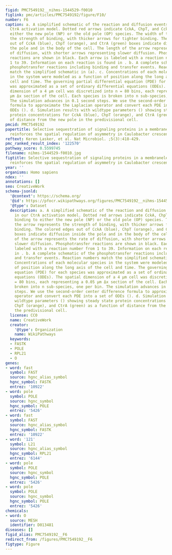 ```yaml
---
figid: PMC7549192__nihms-1544529-f0010
figlink: pmc/articles/PMC7549192/figure/F10/
number: F6
caption: a. A simplified schematic of the reaction and diffusion events used in our
  CtrA activation model. Dotted red arrows indicate CckA, ChpT, and CckA binding to
  either the new pole (NP) or the old pole (OP) species. The width of the arrow represents
  the strength of binding, with thicker arrows for tighter binding. The colored edges
  out of CckA (blue), ChpT (orange), and CtrA (green) boxes indicate diffusion inside
  the pole and in the body of the cell. The length of the arrow represents the rate
  of diffusion, with shorter arrows representing slower diffusion. Phosphotransfer
  reactions are shown in black. Each arrow is labeled with a reaction number from
  1 to 39. Information on each reaction is found in . b. A complete schematic of the
  phosphotransfer reactions including binding and transfer events. Reaction numbers
  match the simplified schematic in (a). c. Concentrations of each molecular species
  in the system were modeled as a function of position along the long axis of the
  cell and time. The governing partial differential equation (PDE) for each species
  was approximated as a set of ordinary differential equations (ODEs). The spatial
  dimension of a 4 μm cell was discretized into n = 80 bins, each representing a 0.05
  μm Δx section of the cell. Each species is broken into n sub-species, one per bin.
  The simulation advances in 0.1 second steps. We use the second-order center difference
  formula to approximate the Laplacian operator and convert each PDE into a set of
  ODEs (). d. Simulation results with wildtype parameters () showing steady state
  protein concentrations for CckA (blue), ChpT (orange), and CtrA (green) as a function
  of distance from the new pole in the predivisional cell.
pmcid: PMC7549192
papertitle: Selective sequestration of signaling proteins in a membraneless organelle
  reinforces the spatial regulation of asymmetry in Caulobacter crescentus.
reftext: Keren Lasker, et al. Nat Microbiol. ;5(3):418-429.
pmc_ranked_result_index: '122570'
pathway_score: 0.5599745
filename: nihms-1544529-f0010.jpg
figtitle: Selective sequestration of signaling proteins in a membraneless organelle
  reinforces the spatial regulation of asymmetry in Caulobacter crescentus
year: ''
organisms: Homo sapiens
ndex: ''
annotations: []
seo: CreativeWork
schema-jsonld:
  '@context': https://schema.org/
  '@id': https://pfocr.wikipathways.org/figures/PMC7549192__nihms-1544529-f0010.html
  '@type': Dataset
  description: a. A simplified schematic of the reaction and diffusion events used
    in our CtrA activation model. Dotted red arrows indicate CckA, ChpT, and CckA
    binding to either the new pole (NP) or the old pole (OP) species. The width of
    the arrow represents the strength of binding, with thicker arrows for tighter
    binding. The colored edges out of CckA (blue), ChpT (orange), and CtrA (green)
    boxes indicate diffusion inside the pole and in the body of the cell. The length
    of the arrow represents the rate of diffusion, with shorter arrows representing
    slower diffusion. Phosphotransfer reactions are shown in black. Each arrow is
    labeled with a reaction number from 1 to 39. Information on each reaction is found
    in . b. A complete schematic of the phosphotransfer reactions including binding
    and transfer events. Reaction numbers match the simplified schematic in (a). c.
    Concentrations of each molecular species in the system were modeled as a function
    of position along the long axis of the cell and time. The governing partial differential
    equation (PDE) for each species was approximated as a set of ordinary differential
    equations (ODEs). The spatial dimension of a 4 μm cell was discretized into n
    = 80 bins, each representing a 0.05 μm Δx section of the cell. Each species is
    broken into n sub-species, one per bin. The simulation advances in 0.1 second
    steps. We use the second-order center difference formula to approximate the Laplacian
    operator and convert each PDE into a set of ODEs (). d. Simulation results with
    wildtype parameters () showing steady state protein concentrations for CckA (blue),
    ChpT (orange), and CtrA (green) as a function of distance from the new pole in
    the predivisional cell.
  license: CC0
  name: CreativeWork
  creator:
    '@type': Organization
    name: WikiPathways
  keywords:
  - FASTK
  - POLE
  - RPL21
  - O
genes:
- word: fast
  symbol: FAST
  source: hgnc_alias_symbol
  hgnc_symbol: FASTK
  entrez: '10922'
- word: pole
  symbol: POLE
  source: hgnc_symbol
  hgnc_symbol: POLE
  entrez: '5426'
- word: fast
  symbol: FAST
  source: hgnc_alias_symbol
  hgnc_symbol: FASTK
  entrez: '10922'
- word: '121'
  symbol: L21
  source: hgnc_alias_symbol
  hgnc_symbol: RPL21
  entrez: '6144'
- word: pole
  symbol: POLE
  source: hgnc_symbol
  hgnc_symbol: POLE
  entrez: '5426'
- word: pole
  symbol: POLE
  source: hgnc_symbol
  hgnc_symbol: POLE
  entrez: '5426'
chemicals:
- word: O
  source: MESH
  identifier: D013481
diseases: []
figid_alias: PMC7549192__F6
redirect_from: /figures/PMC7549192__F6
figtype: Figure
---
```

